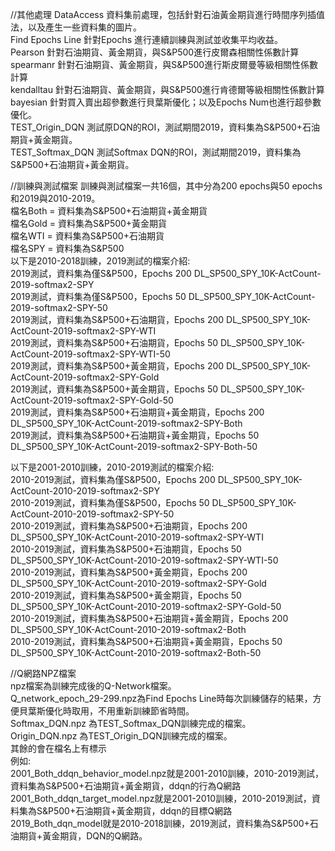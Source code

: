 //其他處理
DataAccess 資料集前處理，包括針對石油黃金期貨進行時間序列插值法，以及產生一些資料集的圖片。  
Find Epochs Line 針對Epochs 進行連續訓練與測試並收集平均收益。  
Pearson 針對石油期貨、黃金期貨，與S&P500進行皮爾森相關性係數計算  
spearmanr 針對石油期貨、黃金期貨，與S&P500進行斯皮爾曼等級相關性係數計算  
kendalltau 針對石油期貨、黃金期貨，與S&P500進行肯德爾等級相關性係數計算  
bayesian 針對買入賣出超參數進行貝葉斯優化；以及Epochs Num也進行超參數優化。  
TEST_Origin_DQN 測試原DQN的ROI，測試期間2019，資料集為S&P500+石油期貨+黃金期貨。  
TEST_Softmax_DQN 測試Softmax DQN的ROI，測試期間2019，資料集為S&P500+石油期貨+黃金期貨。  

//訓練與測試檔案
訓練與測試檔案一共16個，其中分為200 epochs與50 epochs 和2019與2010-2019。  
檔名Both = 資料集為S&P500+石油期貨+黃金期貨  
檔名Gold = 資料集為S&P500+黃金期貨  
檔名WTI = 資料集為S&P500+石油期貨  
檔名SPY = 資料集為S&P500  
以下是2010-2018訓練，2019測試的檔案介紹:  
2019測試，資料集為僅S&P500，Epochs 200 DL_SP500_SPY_10K-ActCount-2019-softmax2-SPY  
2019測試，資料集為僅S&P500，Epochs 50 DL_SP500_SPY_10K-ActCount-2019-softmax2-SPY-50  
2019測試，資料集為S&P500+石油期貨，Epochs 200 DL_SP500_SPY_10K-ActCount-2019-softmax2-SPY-WTI  
2019測試，資料集為S&P500+石油期貨，Epochs 50 DL_SP500_SPY_10K-ActCount-2019-softmax2-SPY-WTI-50  
2019測試，資料集為S&P500+黃金期貨，Epochs 200 DL_SP500_SPY_10K-ActCount-2019-softmax2-SPY-Gold  
2019測試，資料集為S&P500+黃金期貨，Epochs 50 DL_SP500_SPY_10K-ActCount-2019-softmax2-SPY-Gold-50  
2019測試，資料集為S&P500+石油期貨+黃金期貨，Epochs 200 DL_SP500_SPY_10K-ActCount-2019-softmax2-SPY-Both  
2019測試，資料集為S&P500+石油期貨+黃金期貨，Epochs 50 DL_SP500_SPY_10K-ActCount-2019-softmax2-SPY-Both-50  

以下是2001-2010訓練，2010-2019測試的檔案介紹:  
2010-2019測試，資料集為僅S&P500，Epochs 200 DL_SP500_SPY_10K-ActCount-2010-2019-softmax2-SPY  
2010-2019測試，資料集為僅S&P500，Epochs 50 DL_SP500_SPY_10K-ActCount-2010-2019-softmax2-SPY-50  
2010-2019測試，資料集為S&P500+石油期貨，Epochs 200 DL_SP500_SPY_10K-ActCount-2010-2019-softmax2-SPY-WTI  
2010-2019測試，資料集為S&P500+石油期貨，Epochs 50 DL_SP500_SPY_10K-ActCount-2010-2019-softmax2-SPY-WTI-50  
2010-2019測試，資料集為S&P500+黃金期貨，Epochs 200 DL_SP500_SPY_10K-ActCount-2010-2019-softmax2-SPY-Gold  
2010-2019測試，資料集為S&P500+黃金期貨，Epochs 50 DL_SP500_SPY_10K-ActCount-2010-2019-softmax2-SPY-Gold-50  
2010-2019測試，資料集為S&P500+石油期貨+黃金期貨，Epochs 200 DL_SP500_SPY_10K-ActCount-2010-2019-softmax2-Both  
2010-2019測試，資料集為S&P500+石油期貨+黃金期貨，Epochs 50 DL_SP500_SPY_10K-ActCount-2010-2019-softmax2-Both-50  

//Q網路NPZ檔案  
npz檔案為訓練完成後的Q-Network檔案。  
Q_network_epoch_29-299.npz為Find Epochs Line時每次訓練儲存的結果，方便貝葉斯優化時取用，不用重新訓練節省時間。  
Softmax_DQN.npz 為TEST_Softmax_DQN訓練完成的檔案。  
Origin_DQN.npz 為TEST_Origin_DQN訓練完成的檔案。  
其餘的會在檔名上有標示  
例如:  
2001_Both_ddqn_behavior_model.npz就是2001-2010訓練，2010-2019測試，資料集為S&P500+石油期貨+黃金期貨，ddqn的行為Q網路  
2001_Both_ddqn_target_model.npz就是2001-2010訓練，2010-2019測試，資料集為S&P500+石油期貨+黃金期貨，ddqn的目標Q網路  
2019_Both_dqn_model就是2010-2018訓練，2019測試，資料集為S&P500+石油期貨+黃金期貨，DQN的Q網路。  
